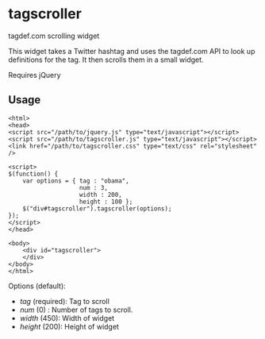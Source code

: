 tagscroller
=============

tagdef.com scrolling widget

This widget takes a Twitter hashtag and uses the tagdef.com API to look up
definitions for the tag. It then scrolls them in a small widget.

Requires jQuery

Usage
------------
   
    <html>
    <head>
    <script src="/path/to/jquery.js" type="text/javascript"></script>
    <script src="/path/to/tagscroller.js" type="text/javascript"></script>
    <link href="/path/to/tagscroller.css" type="text/css" rel="stylesheet" />

    <script>
    $(function() {
        var options = { tag : "obama",
                        num : 3,
                        width : 200,
                        height : 100 };
        $("div#tagscroller").tagscroller(options);
    });
    </script>
    </head>

    <body>
        <div id="tagscroller">
        </div>
    </body>
    </html>




Options (default):
 *    *tag* (required): Tag to scroll
 *    *num* (0) : Number of tags to scroll.
 *    *width* (450): Width of widget 
 *    *height* (200): Height of widget 



